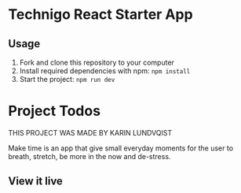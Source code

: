 # Technigo React Starter App

## Usage

1. Fork and clone this repository to your computer
2. Install required dependencies with npm: `npm install`
3. Start the project: `npm run dev`

# Project Todos

THIS PROJECT WAS MADE BY KARIN LUNDVQIST

Make time is an app that give small everyday moments for the user to breath, stretch, be more in the now and de-stress.

## View it live

